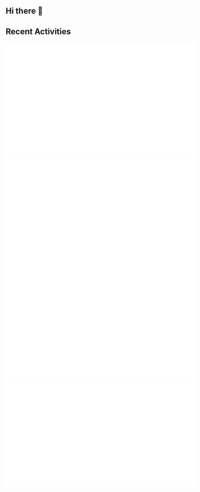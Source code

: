 ## Hi there 👋

<!--

Here are some ideas to get you started:

- 🔭 I’m currently working on ...
- 🌱 I’m currently learning ...
- 👯 I’m looking to collaborate on ...
- 🤔 I’m looking for help with ...
- 💬 Ask me about ...
- 📫 How to reach me: ...
- 😄 Pronouns: ...
- ⚡ Fun fact: ...
-->

## Recent Activities

<div align="center">
    <a href="https://github.com/jstrieb/github-stats#gh-dark-mode-only">
        <img src="https://github.com/geekstormm/github-stats/blob/master/generated/overview.svg#gh-dark-mode-only" />
        <img src="https://github.com/geekstormm/github-stats/blob/master/generated/languages.svg#gh-dark-mode-only" />
    </a>
    <a href="https://github.com/jstrieb/github-stats#gh-light-mode-only">
        <img src="https://github.com/geekstormm/github-stats/blob/master/generated/overview.svg#gh-light-mode-only" />
        <img src="https://github.com/geekstormm/github-stats/blob/master/generated/languages.svg#gh-light-mode-only" />
    </a>
</div>

